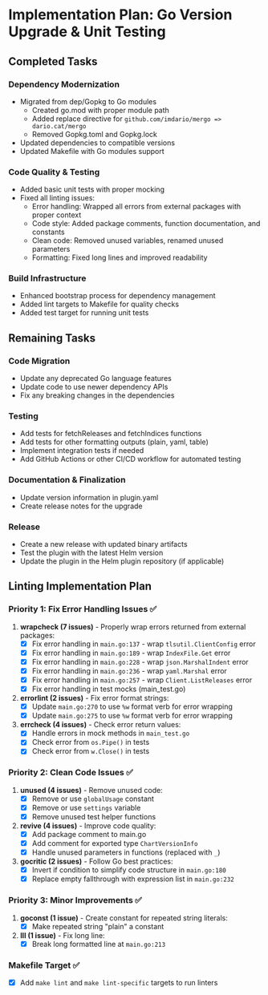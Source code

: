 # Implementation Plan: Go Version Upgrade & Unit Testing

## Completed Tasks

### Dependency Modernization
- Migrated from dep/Gopkg to Go modules
  - Created go.mod with proper module path
  - Added replace directive for `github.com/imdario/mergo => dario.cat/mergo`
  - Removed Gopkg.toml and Gopkg.lock
- Updated dependencies to compatible versions
- Updated Makefile with Go modules support

### Code Quality & Testing
- Added basic unit tests with proper mocking
- Fixed all linting issues:
  - Error handling: Wrapped all errors from external packages with proper context
  - Code style: Added package comments, function documentation, and constants
  - Clean code: Removed unused variables, renamed unused parameters
  - Formatting: Fixed long lines and improved readability

### Build Infrastructure
- Enhanced bootstrap process for dependency management
- Added lint targets to Makefile for quality checks
- Added test target for running unit tests

## Remaining Tasks

### Code Migration
- Update any deprecated Go language features
- Update code to use newer dependency APIs
- Fix any breaking changes in the dependencies

### Testing
- Add tests for fetchReleases and fetchIndices functions
- Add tests for other formatting outputs (plain, yaml, table)
- Implement integration tests if needed
- Add GitHub Actions or other CI/CD workflow for automated testing

### Documentation & Finalization
- Update version information in plugin.yaml
- Create release notes for the upgrade

### Release
- Create a new release with updated binary artifacts
- Test the plugin with the latest Helm version
- Update the plugin in the Helm plugin repository (if applicable)

## Linting Implementation Plan

### Priority 1: Fix Error Handling Issues ✅
1. **wrapcheck (7 issues)** - Properly wrap errors returned from external packages:
   - [x] Fix error handling in `main.go:137` - wrap `tlsutil.ClientConfig` error
   - [x] Fix error handling in `main.go:189` - wrap `IndexFile.Get` error
   - [x] Fix error handling in `main.go:228` - wrap `json.MarshalIndent` error
   - [x] Fix error handling in `main.go:236` - wrap `yaml.Marshal` error
   - [x] Fix error handling in `main.go:257` - wrap `Client.ListReleases` error
   - [x] Fix error handling in test mocks (main_test.go)

2. **errorlint (2 issues)** - Fix error format strings:
   - [x] Update `main.go:270` to use `%w` format verb for error wrapping
   - [x] Update `main.go:275` to use `%w` format verb for error wrapping

3. **errcheck (4 issues)** - Check error return values:
   - [x] Handle errors in mock methods in `main_test.go`
   - [x] Check error from `os.Pipe()` in tests
   - [x] Check error from `w.Close()` in tests

### Priority 2: Clean Code Issues ✅
1. **unused (4 issues)** - Remove unused code:
   - [x] Remove or use `globalUsage` constant
   - [x] Remove or use `settings` variable
   - [x] Remove unused test helper functions

2. **revive (4 issues)** - Improve code quality:
   - [x] Add package comment to main.go
   - [x] Add comment for exported type `ChartVersionInfo`
   - [x] Handle unused parameters in functions (replaced with `_`)

3. **gocritic (2 issues)** - Follow Go best practices:
   - [x] Invert if condition to simplify code structure in `main.go:180`
   - [x] Replace empty fallthrough with expression list in `main.go:232`

### Priority 3: Minor Improvements ✅
1. **goconst (1 issue)** - Create constant for repeated string literals:
   - [x] Make repeated string "plain" a constant

2. **lll (1 issue)** - Fix long line:
   - [x] Break long formatted line at `main.go:213`

### Makefile Target ✅
- [x] Add `make lint` and `make lint-specific` targets to run linters
